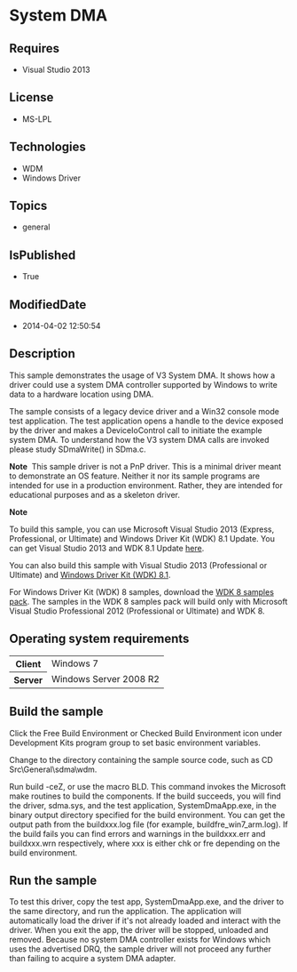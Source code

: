 # System DMA
## Requires
* Visual Studio 2013
## License
* MS-LPL
## Technologies
* WDM
* Windows Driver
## Topics
* general
## IsPublished
* True
## ModifiedDate
* 2014-04-02 12:50:54
## Description

<div id="mainSection">
<p>This sample demonstrates the usage of V3 System DMA. It shows how a driver could use a system DMA controller supported by Windows to write data to a hardware location using DMA.
</p>
<p>The sample consists of a legacy device driver and a Win32 console mode test application. The test application opens a handle to the device exposed by the driver and makes a DeviceIoControl call to initiate the example system DMA. To understand how the V3
 system DMA calls are invoked please study SDmaWrite() in SDma.c.</p>
<p class="note"><b>Note</b>&nbsp;&nbsp;This sample driver is not a PnP driver. This is a minimal driver meant to demonstrate an OS feature. Neither it nor its sample programs are intended for use in a production environment. Rather, they are intended for educational
 purposes and as a skeleton driver.</p>
<p class="note"><b>Note</b>&nbsp;&nbsp;</p>
<p class="note">To build this sample, you can use Microsoft Visual Studio&nbsp;2013 (Express, Professional, or Ultimate) and Windows Driver Kit (WDK)&nbsp;8.1 Update. You can get Visual Studio&nbsp;2013 and WDK&nbsp;8.1 Update
<a href="http://go.microsoft.com/fwlink/p/?LInkID=239721">here</a>.</p>
<p class="note">You can also build this sample with Visual Studio&nbsp;2013 (Professional or Ultimate) and
<a href="http://go.microsoft.com/fwlink/p/?LInkID=391348">Windows Driver Kit (WDK)&nbsp;8.1</a>.</p>
<p class="note">For Windows Driver Kit (WDK)&nbsp;8 samples, download the <a href=" http://go.microsoft.com/fwlink/?LinkId=317090">
WDK&nbsp;8 samples pack</a>. The samples in the WDK&nbsp;8 samples pack will build only with Microsoft Visual Studio Professional&nbsp;2012 (Professional or Ultimate) and WDK&nbsp;8.</p>
<p></p>
<h2>Operating system requirements</h2>
<table>
<tbody>
<tr>
<th>Client</th>
<td><dt>Windows&nbsp;7 </dt></td>
</tr>
<tr>
<th>Server</th>
<td><dt>Windows Server&nbsp;2008&nbsp;R2 </dt></td>
</tr>
</tbody>
</table>
<h2>Build the sample</h2>
<p>Click the Free Build Environment or Checked Build Environment icon under Development Kits program group to set basic environment variables.</p>
<p>Change to the directory containing the sample source code, such as CD Src\General\sdma\wdm.</p>
<p>Run build -ceZ, or use the macro BLD. This command invokes the Microsoft make routines to build the components. If the build succeeds, you will find the driver, sdma.sys, and the test application, SystemDmaApp.exe, in the binary output directory specified
 for the build environment. You can get the output path from the buildxxx.log file (for example, buildfre_win7_arm.log). If the build fails you can find errors and warnings in the buildxxx.err and buildxxx.wrn respectively, where xxx is either chk or fre depending
 on the build environment.</p>
<h2>Run the sample</h2>
<p>To test this driver, copy the test app, SystemDmaApp.exe, and the driver to the same directory, and run the application. The application will automatically load the driver if it's not already loaded and interact with the driver. When you exit the app, the
 driver will be stopped, unloaded and removed. Because no system DMA controller exists for Windows which uses the advertised DRQ, the sample driver will not proceed any further than failing to acquire a system DMA adapter.</p>
</div>
